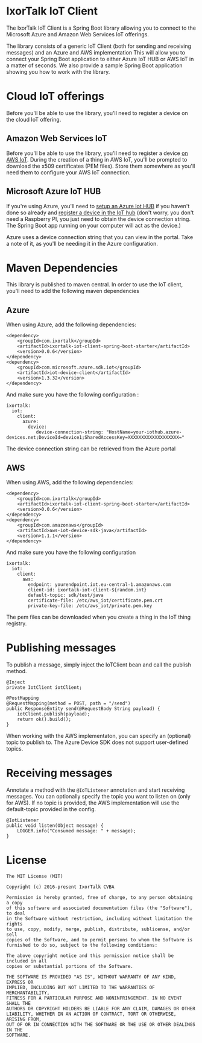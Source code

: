 # IxorTalk IoT Client

The IxorTalk IoT Client is a Spring Boot library allowing you to connect to the Microsoft Azure and Amazon Web Services IoT offerings.

The library consists of a generic IoT Client (both for sending and receiving messages) and an Azure and AWS implementation
This will allow you to connect your Spring Boot application to either Azure IoT HUB or AWS IoT in a matter of seconds.
We also provide a sample Spring Boot application showing you how to work with the library.

# Cloud IoT offerings

Before you'll be able to use the library, you'll need to register a device on the cloud IoT offering.

## Amazon Web Services IoT

Before you'll be able to use the library, you'll need to register a device [on AWS IoT](http://docs.aws.amazon.com/iot/latest/developerguide/register-device.html).
During the creation of a thing in AWS IoT, you'll be prompted to download the x509 certificates (PEM files).
Store them somewhere as you'll need them to configure your AWS IoT connection.

## Microsoft Azure IoT HUB

If you're using Azure, you'll need to [setup an Azure Iot HUB](https://docs.microsoft.com/en-us/azure/iot-hub/iot-hub-create-through-portal) if you haven't done so already
and [register a device in the IoT hub](https://docs.microsoft.com/en-us/azure/iot-hub/iot-hub-raspberry-pi-kit-python-get-started) (don't worry, you don't need a Raspberry PI, you just need to obtain the device connection string. The Spring Boot app running on your computer will act as the device.)

Azure uses a device connection string that you can view in the portal. Take a note of it, as you'll be needing it in the Azure configuration.

# Maven Dependencies

This library is published to maven central. In order to use the IoT client, you'll need to add the following maven dependencies

## Azure

When using Azure, add the following dependencies:

```
<dependency>
    <groupId>com.ixortalk</groupId>
    <artifactId>ixortalk-iot-client-spring-boot-starter</artifactId>
    <version>0.0.6</version>
</dependency>
<dependency>
    <groupId>com.microsoft.azure.sdk.iot</groupId>
    <artifactId>iot-device-client</artifactId>
    <version>1.3.32</version>
</dependency>
```

And make sure you have the following configuration :

```
ixortalk:
  iot:
    client:
      azure:
        device:
           device-connection-string: "HostName=your-iothub.azure-devices.net;DeviceId=device1;SharedAccessKey=XXXXXXXXXXXXXXXXXXX="
```

The device connection string can be retrieved from the Azure portal

## AWS

When using AWS, add the following dependencies:

```
<dependency>
    <groupId>com.ixortalk</groupId>
    <artifactId>ixortalk-iot-client-spring-boot-starter</artifactId>
    <version>0.0.6</version>
</dependency>
<dependency>
    <groupId>com.amazonaws</groupId>
    <artifactId>aws-iot-device-sdk-java</artifactId>
    <version>1.1.1</version>
</dependency>

```

And make sure you have the following configuration

```
ixortalk:
  iot:
    client:
      aws:
        endpoint: yourendpoint.iot.eu-central-1.amazonaws.com
        client-id: ixortalk-iot-client-${random.int}
        default-topic: sdk/test/java
        certificate-file: /etc/aws_iot/certificate.pem.crt
        private-key-file: /etc/aws_iot/private.pem.key
```

The pem files can be downloaded when you create a thing in the IoT thing registry.

# Publishing messages

To publish a message, simply inject the IoTClient bean and call the publish method.
```
@Inject
private IotClient iotClient;

@PostMapping
@RequestMapping(method = POST, path = "/send")
public ResponseEntity send(@RequestBody String payload) {
    iotClient.publish(payload);
    return ok().build();
}
```
When working with the AWS implementaton, you can specify an (optional) topic to publish to.
The Azure Device SDK does not support user-defined topics.


# Receiving messages

Annotate a method with the `@IoTListener` annotation and start receiving messages.
You can optionally specify the topic you want to listen on (only for AWS).
If no topic is provided, the AWS implementation will use the default-topic provided in the config.

```
@IotListener
public void listen(Object message) {
    LOGGER.info("Consumed message: " + message);
}
```

# License
```
The MIT License (MIT)

Copyright (c) 2016-present IxorTalk CVBA

Permission is hereby granted, free of charge, to any person obtaining a copy
of this software and associated documentation files (the "Software"), to deal
in the Software without restriction, including without limitation the rights
to use, copy, modify, merge, publish, distribute, sublicense, and/or sell
copies of the Software, and to permit persons to whom the Software is
furnished to do so, subject to the following conditions:

The above copyright notice and this permission notice shall be included in all
copies or substantial portions of the Software.

THE SOFTWARE IS PROVIDED "AS IS", WITHOUT WARRANTY OF ANY KIND, EXPRESS OR
IMPLIED, INCLUDING BUT NOT LIMITED TO THE WARRANTIES OF MERCHANTABILITY,
FITNESS FOR A PARTICULAR PURPOSE AND NONINFRINGEMENT. IN NO EVENT SHALL THE
AUTHORS OR COPYRIGHT HOLDERS BE LIABLE FOR ANY CLAIM, DAMAGES OR OTHER
LIABILITY, WHETHER IN AN ACTION OF CONTRACT, TORT OR OTHERWISE, ARISING FROM,
OUT OF OR IN CONNECTION WITH THE SOFTWARE OR THE USE OR OTHER DEALINGS IN THE
SOFTWARE.
```


